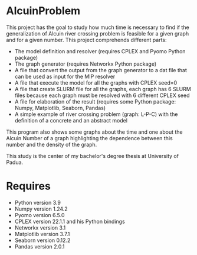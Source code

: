 # AlcuinProblem
This project has the goal to study how much time is necessary to find if the generalization of Alcuin river crossing problem is feasible for a given graph and for a given number. This project comprehends different parts:
- The model definition and resolver (requires CPLEX and Pyomo Python package)
- The graph generator (requires Networkx Python package)
- A file that convert the output from the graph generator to a dat file that can be used as input for the MIP resolver
- A file that execute the model for all the graphs with CPLEX seed=0
- A file that create SLURM file for all the graphs, each graph has 6 SLURM files because each graph must be resolved with 6 different CPLEX seed
- A file for elaboration of the result (requires some Python package: Numpy, Matplotlib, Seaborn, Pandas)
- A simple example of river crossing problem (graph: L-P-C) with the definition of a concrete and an abstract model

This program also shows some graphs about the time and one about the Alcuin Number of a graph highlighting the dependence between this number and the density of the graph.

This study is the center of my bachelor's degree thesis at University of Padua.

# Requires
- Python version 3.9
- Numpy version 1.24.2
- Pyomo version 6.5.0
- CPLEX version 22.1.1 and his Python bindings
- Networkx version 3.1
- Matplotlib version 3.7.1
- Seaborn version 0.12.2
- Pandas version 2.0.1
